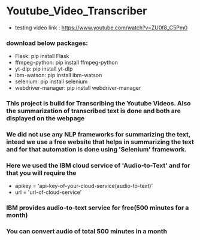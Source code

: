# Youtube_Video_Transcriber

* testing video link : https://www.youtube.com/watch?v=ZU0f8_C5Pm0

### download below packages:
  * Flask: pip install Flask
  *	ffmpeg-python: pip install ffmpeg-python
  * yt-dlp: pip install yt-dlp
  *	ibm-watson: pip install ibm-watson
  *	selenium: pip install selenium
  *	webdriver-manager: pip install webdriver-manager

### This project is build for Transcribing the Youtube Videos. Also the summarization of transcribed text is done and both are displayed on the webpage 
### We did not use any NLP frameworks for summarizing the text, intead we use a free website that helps in summarizing the text and for that automation is done using 'Selenium' framework.
### Here we used the IBM cloud service of 'Audio-to-Text' and for that you will require the 
  * apikey = 'api-key-of-your-cloud-service(audio-to-text)'
  * url = 'url-of-cloud-service'

### IBM provides audio-to-text service for free(500 minutes for a month)
### You can convert audio of total 500 minutes in a month 
